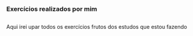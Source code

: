 ### Exercícios realizados por mim
##
Aqui irei upar todos os exercícios frutos dos estudos que estou fazendo
